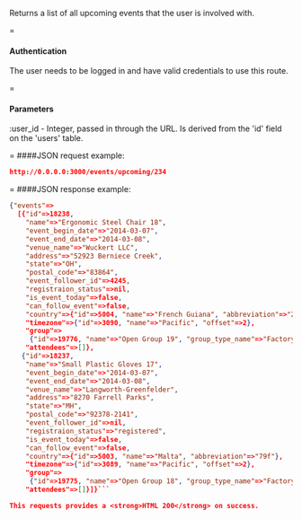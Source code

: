 <!-- --- title: GET /events/upcoming/:user_id -->

Returns a list of all upcoming events that the user is involved with.

=
#### Authentication

The user needs to be logged in and have valid credentials to use this route.

=
#### Parameters

:user_id - Integer, passed in through the URL. Is derived from the 'id' field on the 'users' table.

=
####JSON request example:
```json
http://0.0.0.0:3000/events/upcoming/234
```

=
####JSON response example:

```json
{"events"=>
  [{"id"=>18238,
    "name"=>"Ergonomic Steel Chair 18",
    "event_begin_date"=>"2014-03-07",
    "event_end_date"=>"2014-03-08",
    "venue_name"=>"Wuckert LLC",
    "address"=>"52923 Berniece Creek",
    "state"=>"OH",
    "postal_code"=>"83864",
    "event_follower_id"=>4245,
    "registraion_status"=>nil,
    "is_event_today"=>false,
    "can_follow_event"=>false,
    "country"=>{"id"=>5004, "name"=>"French Guiana", "abbreviation"=>"2ij"},
    "timezone"=>{"id"=>3090, "name"=>"Pacific", "offset"=>2},
    "group"=>
     {"id"=>19776, "name"=>"Open Group 19", "group_type_name"=>"Factory:Open"},
    "attendees"=>[]},
   {"id"=>18237,
    "name"=>"Small Plastic Gloves 17",
    "event_begin_date"=>"2014-03-07",
    "event_end_date"=>"2014-03-08",
    "venue_name"=>"Langworth-Greenfelder",
    "address"=>"8270 Farrell Parks",
    "state"=>"MH",
    "postal_code"=>"92378-2141",
    "event_follower_id"=>nil,
    "registraion_status"=>"registered",
    "is_event_today"=>false,
    "can_follow_event"=>false,
    "country"=>{"id"=>5003, "name"=>"Malta", "abbreviation"=>"79f"},
    "timezone"=>{"id"=>3089, "name"=>"Pacific", "offset"=>2},
    "group"=>
     {"id"=>19775, "name"=>"Open Group 18", "group_type_name"=>"Factory:Open"},
    "attendees"=>[]}]}```

This requests provides a <strong>HTML 200</strong> on success.